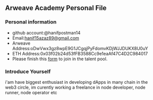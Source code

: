 ## Arweave Academy Personal File

### Personal information

- github account:@hanifpostman14
- Email:hanif15azaz89@gmail.com
- Arweave Address:oDwVwx3gz8wpE9G1JCgqjPyFdomvKDjWJJDUKX8U0uY
- ETH Address:0x03f02b24d53fFB3588Cc9e1eaAf47C4D2C984017
- Please finish this [form](https://docs.google.com/forms/d/e/1FAIpQLSfWA5fIIcBgmRppm3jNz5vmf9Mai_QMVil-2pO4r7YKn_Zhtw/viewform?usp=sf_link) to join in the talent pool.

### Introduce Yourself
 i'am have biggest enthusiast in developing dApps in many chain in the web3 circle, im curently working a freelance in node developer, node runner, node operator etc